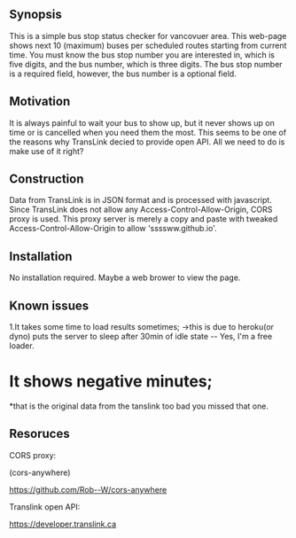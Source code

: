 ## Synopsis

This is a simple bus stop status checker for vancovuer area.
This web-page shows next 10 (maximum) buses per scheduled routes starting from current time.
You must know the bus stop number you are interested in, which is five digits, and the bus number, which is three digits.
The bus stop number is a required field, however, the bus number is a optional field.

## Motivation

It is always painful to wait your bus to show up, but it never shows up on time or is cancelled when you need them the most.
This seems to be one of the reasons why TransLink decied to provide open API.
All we need to do is make use of it right?

## Construction
Data from TransLink is in JSON format and is processed with javascript.
Since TransLink does not allow any Access-Control-Allow-Origin, CORS proxy is used.
This proxy server is merely a copy and paste with tweaked Access-Control-Allow-Origin to allow 'ssssww.github.io'.

## Installation

No installation required.
Maybe a web brower to view the page.

## Known issues
1.It takes some time to load results sometimes; 
  ->this is due to heroku(or dyno) puts the server to sleep after 30min of idle state -- Yes, I'm a free loader.

# It shows negative minutes;
  *that is the original data from the tanslink too bad you missed that one.
  

## Resoruces

CORS proxy:

  (cors-anywhere)
  
  https://github.com/Rob--W/cors-anywhere
  
Translink open API:

  https://developer.translink.ca

